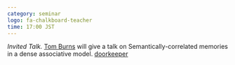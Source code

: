 ```yaml
---
category: seminar
logo: fa-chalkboard-teacher
time: 17:00 JST
---
```


*Invited Talk.* [Tom Burns](https://tfburns.com/) will give a talk on Semantically-correlated memories in a dense associative model. [doorkeeper](https://c5dc59ed978213830355fc8978.doorkeeper.jp/events/173933)
